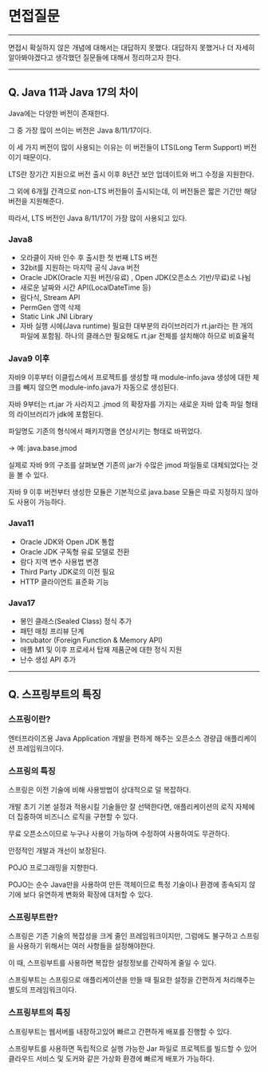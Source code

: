 # 면접질문
---

면접시 확실하지 않은 개념에 대해서는 대답하지 못했다.
대답하지 못했거나 더 자세히 알아봐야겠다고 생각했던 질문들에 대해서 정리하고자 한다.

---

## Q. Java 11과 Java 17의 차이


Java에는 다양한 버전이 존재한다. 

그 중 가장 많이 쓰이는 버전은 Java 8/11/17이다. 

이 세 가지 버전이 많이 사용되는 이유는 이 버전들이 LTS(Long Term Support) 버전이기 때문이다.

LTS란 장기간 지원으로 버전 출시 이후 8년간 보안 업데이트와 버그 수정을 지원한다.

그 외에 6개월 간격으로 non-LTS 버전들이 출시되는데, 이 버전들은 짧은 기간만 해당 버전을 지원해준다.

따라서, LTS 버전인 Java 8/11/17이 가장 많이 사용되고 있다.


### Java8

- 오라클이 자바 인수 후 출시한 첫 번째 LTS 버전
- 32bit를 지원하는 마지막 공식 Java 버전
- Oracle JDK(Oracle 지원 버전/유료) , Open JDK(오픈소스 기반/무료)로 나뉨
- 새로운 날짜와 시간 API(LocalDateTime 등)
- 람다식, Stream API
- PermGen 영역 삭제
- Static Link JNI Library
- 자바 실행 시에(Java runtime) 필요한 대부분의 라이브러리가 rt.jar라는 한 개의 파일에 포함됨. 하나의 클래스만 필요해도 rt.jar 전체를 설치해야 하므로 비효율적



### Java9 이후

자바9 이후부터 이클립스에서 프로젝트를 생성할 때 module-info.java 생성에 대한 체크를 빼지 않으면 module-info.java가 자동으로 생성된다.

자바 9부터는 rt.jar 가 사라지고 .jmod 의 확장자를 가지는 새로운 자바 압축 파일 형태의 라이브러리가 jdk에 포함된다.

파일명도 기존의 형식에서 패키지명을 연상시키는 형태로 바뀌었다.

→ 예: java.base.jmod

실제로 자바 9의 구조를 살펴보면 기존의 jar가 수많은 jmod 파일들로 대체되었다는 것을 볼 수 있다.

자바 9 이후 버전부터 생성한 모듈은 기본적으로 java.base 모듈은 따로 지정하지 않아도 사용이 가능하다.


### Java11

- Oracle JDK와 Open JDK 통합
- Oracle JDK 구독형 유료 모델로 전환
- 람다 지역 변수 사용법 변경
- Third Party JDK로의 이전 필요
- HTTP 클라이언트 표준화 기능



### Java17

- 봉인 클래스(Sealed Class) 정식 추가
- 패턴 매칭 프리뷰 단계
- Incubator (Foreign Function & Memory API)
- 애플 M1 및 이후 프로세서 탑재 제품군에 대한 정식 지원
- 난수 생성 API 추가



---


## Q. 스프링부트의 특징


### 스프링이란?

엔터프라이즈용 Java Application 개발을 편하게 해주는 오픈소스 경량급 애플리케이션 프레임워크이다.


### 스프링의 특징

스프링은 이전 기술에 비해 사용방법이 상대적으로 덜 복잡하다.

개발 초기 기본 설정과 적용시킬 기술들만 잘 선택한다면, 애플리케이션의 로직 자체에 더 집중하여 비즈니스 로직을 구현할 수 있다.

무료 오픈소스이므로 누구나 사용이 가능하며 수정하여 사용하여도 무관하다.

안정적인 개발과 개선이 보장된다.

POJO 프로그래밍을 지향한다.

POJO는 순수 Java만을 사용하여 만든 객체이므로 특정 기술이나 환경에 종속되지 않기에 보다 유연하게 변화와 확장에 대처할 수 있다.


### 스프링부트란?

스프링은 기존 기술의 복잡성을 크게 줄인 프레임워크이지만, 그럼에도 불구하고 스프링을 사용하기 위해서는 여러 사항들을 설정해야한다.

이 때, 스프링부트를 사용하면 복잡한 설정정보를 간략하게 줄일 수 있다.

스프링부트는 스프링으로 애플리케이션을 만들 때 필요한 설정을 간편하게 처리해주는 별도의 프레임워크이다.


### 스프링부트의 특징

스프링부트는 웹서버를 내장하고있어 빠르고 간편하게 배포를 진행할 수 있다.

스프링부트를 사용하면 독립적으로 실행 가능한 Jar 파일로 프로젝트를 빌드할 수 있어 클라우드 서비스 및 도커와 같은 가상화 환경에 빠르게 배포가 가능하다.
